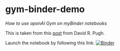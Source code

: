 # gym-binder-demo


*How to use openAI Gym on myBinder notebooks*


This is taken from this [post](https://towardsdatascience.com/rendering-openai-gym-envs-on-binder-and-google-colab-536f99391cc7)
from David R. Pugh.

Launch the notebook by following this link: [![Binder](https://mybinder.org/badge_logo.svg)](https://mybinder.org/v2/gh/nhuet/gym-binder-demo/HEAD?filepath=gym_binder_demo_nb.ipynb)